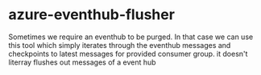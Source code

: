 # azure-eventhub-flusher
Sometimes we require an eventhub to be purged. In that case we can use this tool which simply iterates through the eventhub messages and checkpoints to latest messages for provided consumer group.
it doesn't literray flushes out messages of a event hub
